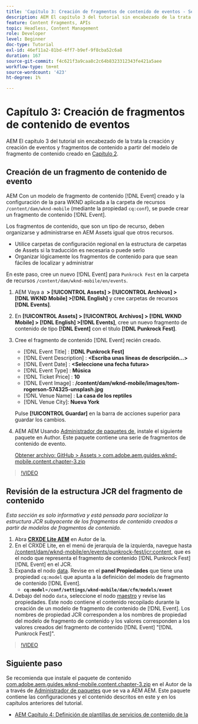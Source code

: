 ```yaml
---
title: 'Capítulo 3: Creación de fragmentos de contenido de eventos - Servicios de contenido'
description: AEM El capítulo 3 del tutorial sin encabezado de la trata la creación y el diseño de fragmentos de contenido de evento a partir del modelo de fragmento de contenido creado en el capítulo 2.
feature: Content Fragments, APIs
topic: Headless, Content Management
role: Developer
level: Beginner
doc-type: Tutorial
exl-id: 46ef11a2-81bd-4ff7-b9ef-9f8cba52c6a8
duration: 167
source-git-commit: f4c621f3a9caa8c2c64b8323312343fe421a5aee
workflow-type: tm+mt
source-wordcount: '423'
ht-degree: 1%

---
```


# Capítulo 3: Creación de fragmentos de contenido de eventos

AEM El capítulo 3 del tutorial sin encabezado de la trata la creación y creación de eventos y fragmentos de contenido a partir del modelo de fragmento de contenido creado en [Capítulo 2](./chapter-2.md).

## Creación de un fragmento de contenido de evento

AEM Con un modelo de fragmento de contenido [!DNL Event] creado y la configuración de la para WKND aplicada a la carpeta de recursos `/content/dam/wknd-mobile` (mediante la propiedad `cq:conf`), se puede crear un fragmento de contenido [!DNL Event].

Los fragmentos de contenido, que son un tipo de recurso, deben organizarse y administrarse en AEM Assets igual que otros recursos.

* Utilice carpetas de configuración regional en la estructura de carpetas de Assets si la traducción es necesaria o puede serlo
* Organizar lógicamente los fragmentos de contenido para que sean fáciles de localizar y administrar

En este paso, cree un nuevo [!DNL Event] para `Punkrock Fest` en la carpeta de recursos `/content/dam/wknd-mobile/en/events`.

1. AEM Vaya a **&#x200B; > [!UICONTROL Assets] > [!UICONTROL Archivos] > [!DNL WKND Mobile] >[!DNL English]** y cree carpetas de recursos **[!DNL Events]**.
1. En **[!UICONTROL Assets] > [!UICONTROL Archivos] > [!DNL WKND Mobile] > [!DNL English] >[!DNL Events]**, cree un nuevo fragmento de contenido de tipo **[!DNL Event]** con el título **[!DNL Punkrock Fest]**.
1. Cree el fragmento de contenido [!DNL Event] recién creado.

   * [!DNL Event Title] : **[!DNL Punkrock Fest]**
   * [!DNL Event Description] : **&lt;Escriba unas líneas de descripción...>**
   * [!DNL Event Date] : **&lt;Seleccione una fecha futura>**
   * [!DNL Event Type] : **Música**
   * [!DNL Ticket Price] : **10**
   * [!DNL Event Image] : **/content/dam/wknd-mobile/images/tom-rogerson-574325-unsplash.jpg**
   * [!DNL Venue Name] : **La casa de los reptiles**
   * [!DNL Venue City]: **Nueva York**

   Pulse **[!UICONTROL Guardar]** en la barra de acciones superior para guardar los cambios.

1. AEM AEM Usando [Administrador de paquetes de](http://localhost:4502/crx/packmgr/index.jsp), instale el siguiente paquete en Author. Este paquete contiene una serie de fragmentos de contenido de evento.

   [Obtener archivo: GitHub > Assets > com.adobe.aem.guides.wknd-mobile.content.chapter-3.zip](https://github.com/adobe/aem-guides-wknd-mobile/releases/latest)

>[!VIDEO](https://video.tv.adobe.com/v/28338?quality=12&learn=on)

## Revisión de la estructura JCR del fragmento de contenido

*Esta sección es solo informativa y está pensada para socializar la estructura JCR subyacente de los fragmentos de contenido creados a partir de modelos de fragmentos de contenido.*

1. Abra **[CRXDE Lite AEM](http://localhost:4502/crx/de/index.jsp)** en Autor de la.
1. En el CRXDE Lite, en el menú de jerarquía de la izquierda, navegue hasta [/content/dam/wknd-mobile/en/events/punkrock-fest/jcr:content](http://localhost:4502/crx/de/index.jsp#/content/dam/wknd-mobile/en/events/punkrock-fest/jcr:content), que es el nodo que representa el fragmento de contenido [!DNL Punkrock Fest] [!DNL Event] en el JCR.
1. Expanda el nodo [data](http://localhost:4502/crx/de/index.jsp#/content/dam/wknd-mobile/en/events/punkrock-fest/jcr:content/data/master).
Revise en el **panel Propiedades** que tiene una propiedad `cq:model` que apunta a la definición del modelo de fragmento de contenido [!DNL Event].
   * **`cq:model`**=**`/conf/settings/wknd-mobile/dam/cfm/models/event`**
1. Debajo del nodo `data`, seleccione el nodo [maestro](http://localhost:4502/crx/de/index.jsp#/content/dam/wknd-mobile/en/events/punkrock-fest/jcr:content/data/master) y revise las propiedades. Este nodo contiene el contenido recopilado durante la creación de un modelo de fragmento de contenido de [!DNL Event]. Los nombres de propiedad JCR corresponden a los nombres de propiedad del modelo de fragmento de contenido y los valores corresponden a los valores creados del fragmento de contenido [!DNL Event] &quot;[!DNL Punkrock Fest]&quot;.

>[!VIDEO](https://video.tv.adobe.com/v/28356?quality=12&learn=on)

## Siguiente paso

Se recomienda que instale el paquete de contenido [com.adobe.aem.guides.wknd-mobile.content.chapter-3.zip](https://github.com/adobe/aem-guides-wknd-mobile/releases/latest) en el Autor de la a través de [Administrador de paquetes](http://localhost:4502/crx/packmgr/index.jsp) que se va a AEM AEM. Este paquete contiene las configuraciones y el contenido descritos en este y en los capítulos anteriores del tutorial.

* [AEM Capítulo 4: Definición de plantillas de servicios de contenido de la](./chapter-4.md)
